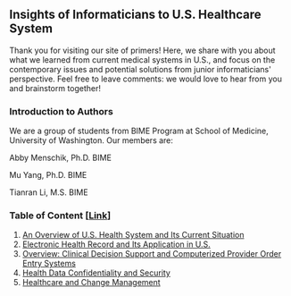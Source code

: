 ## Insights of Informaticians to U.S. Healthcare System

Thank you for visiting our site of primers! Here, we share with you about what we learned from current medical systems in U.S., and focus on the contemporary issues and potential solutions from junior informaticians' perspective. Feel free to leave comments: we would love to hear from you and brainstorm together! 

### Introduction to Authors

We are a group of students from BIME Program at School of Medicine, University of Washington. Our members are:

Abby Menschik, Ph.D. BIME

Mu Yang, Ph.D. BIME

Tianran Li, M.S. BIME

### Table of Content [[Link](https://github.com/pristineliving/Team-Peony-Primer/issues)]

1. [An Overview of U.S. Health System and Its Current Situation](https://github.com/pristineliving/Team-Peony-Primer/issues/1)
2. [Electronic Health Record and Its Application in U.S.](https://github.com/pristineliving/Team-Peony-Primer/issues/2)
3. [Overview: Clinical Decision Support and Computerized Provider Order Entry Systems](https://github.com/pristineliving/Team-Peony-Primer/issues/3)
4. [Health Data Confidentiality and Security](https://github.com/pristineliving/Team-Peony-Primer/issues/4)
5. [Healthcare and Change Management](https://github.com/pristineliving/Team-Peony-Primer/issues/5)

